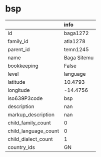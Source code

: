 # bsp
|                      | info        |
|:---------------------|:------------|
| id                   | baga1272    |
| family_id            | atla1278    |
| parent_id            | temn1245    |
| name                 | Baga Sitemu |
| bookkeeping          | False       |
| level                | language    |
| latitude             | 10.4793     |
| longitude            | -14.4756    |
| iso639P3code         | bsp         |
| description          | nan         |
| markup_description   | nan         |
| child_family_count   | 0           |
| child_language_count | 0           |
| child_dialect_count  | 1           |
| country_ids          | GN          |